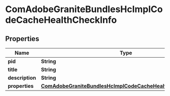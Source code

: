 

# ComAdobeGraniteBundlesHcImplCodeCacheHealthCheckInfo

## Properties

Name | Type | Description | Notes
------------ | ------------- | ------------- | -------------
**pid** | **String** |  |  [optional]
**title** | **String** |  |  [optional]
**description** | **String** |  |  [optional]
**properties** | [**ComAdobeGraniteBundlesHcImplCodeCacheHealthCheckProperties**](ComAdobeGraniteBundlesHcImplCodeCacheHealthCheckProperties.md) |  |  [optional]



